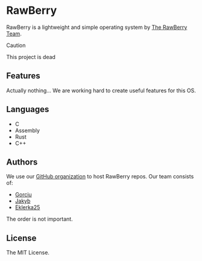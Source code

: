 # RawBerry
RawBerry is a lightweight and simple operating system by [The RawBerry Team](https://github.com/rawberryteam).

> [!CAUTION]
> This project is dead

## Features
Actually nothing... We are working hard to create useful features for this OS.

## Languages
- C
- Assembly
- Rust
- C++

## Authors

We use our [GitHub organization](https://github.com/RawBerryTeam) to host RawBerry repos. Our team consists of:

- [Gorciu](https://github.com/gorciu-official)
- [Jakyb](https://github.com/Goldjakyt)
- [Eklerka25](https://github.com/Eklerka25)
 
The order is not important.

## License
The MIT License.
